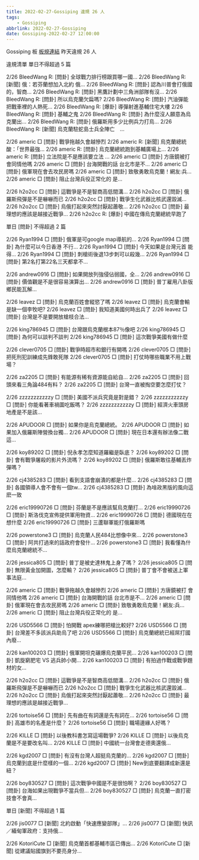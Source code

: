 ```yaml
---
title: 2022-02-27-Gossiping 違規 26 人
tags:
    - Gossiping
abbrlink: 2022-02-27-Gossiping
date: Gossiping-2022-02-27 12:00:00
---
```

Gossiping 板 [板規連結](https://www.ptt.cc/bbs/Gossiping/M.1637425085.A.07D.html)
昨天違規 26 人
<!-- more -->

違規清單
單日不得超過 5 篇

2/26 BleedWang R: [問卦] 全球戰力排行榜跟買哪一國…
2/26 BleedWang R: [新聞] 俄：若芬蘭想加入北約 俄…
2/26 BleedWang R: [問卦] 認為川普會打俄國的，智商…
2/26 BleedWang R: [問卦] 黑鷹計劃中三角洲部隊有沒…
2/26 BleedWang R: [問卦] 所以烏克蘭欠扁嗎?
2/26 BleedWang R: [問卦] 汽油彈能把戰車裡的人熱死…
2/26 BleedWang R: [爆卦] 導彈射進基輔住宅大樓
2/26 BleedWang R: [問卦]  基輔之鬼
2/26 BleedWang R: [問卦] 為什麼沒人願意為烏克蘭出…
2/26 BleedWang R: [問卦] 俄羅斯用多少比例兵力打烏…
2/26 BleedWang R: [新聞] 烏克蘭駐蛇島士兵全陣亡　…

2/26 americ □ [問卦] 戰爭拖越久會越慘烈
2/26 americ R: [新聞] 烏克蘭總統酸：「世界最強…
2/26 americ R: [問卦] 烏克蘭總統跑到基輔廣場上…
2/26 americ R: [問卦] 立法院是不是應該要立法 …
2/26 americ □ [問卦] 方唐鏡被打 會同情他嗎
2/26 americ □ [問卦] 台海開戰的話 台北市是不…
2/26 americ □ [問卦] 俄軍現在會去攻民房嗎
2/26 americ □ [問卦] 致敬勇敢烏克蘭！網友:兵…
2/26 americ □ [問卦] 阻止台灣兵役正常化的 是…

2/26 h2o2cc □ [問卦] 這戰爭是不是智商高低間溝…
2/26 h2o2cc □ [問卦] 俄羅斯飛彈是不是嚇嚇而已
2/26 h2o2cc □ [問卦] 戰爭生化武器比核武還毀滅…
2/26 h2o2cc □ [問卦] 烏俄打起來突然討厭起蕭敬…
2/26 h2o2cc □ [問卦] 最理想的應該是越接近戰爭…
2/26 h2o2cc R: [爆卦] 中國在傳烏克蘭總統早跑了

單日 [問卦] 不得超過 2 篇

2/26 Ryan1994 □ [問卦] 俄軍是可google map導航的…
2/26 Ryan1994 □ [問卦] 為什麼可以今日香港 不行…
2/26 Ryan1994 □ [問卦] 今天如果是台灣元首 能得…
2/26 Ryan1994 □ [問卦] 刺槍術後退13步刺可以殺幾…
2/26 Ryan1994 □ [問卦] 第2名打第22名三天都拿不…

2/26 andrew0916 □ [問卦] 如果開放列強侵佔弱國，全…
2/26 andrew0916 □ [問卦] 價值觀是不是很容易演算出…
2/26 andrew0916 □ [問卦] 普丁雇用八卦版鄉民能瓦解…

2/26 leavez □ [問卦] 烏克蘭百姓會縱慾了嗎
2/26 leavez □ [問卦] 烏克蘭會輸是缺一個李牧吧?
2/26 leavez □ [問卦] 我知道美國何時出兵了
2/26 leavez □ [問卦] 台灣是不是要開放槍枝合法…

2/26 king786945 □ [問卦] 台灣跟烏克蘭根本87％像吧
2/26 king786945 □ [問卦] 為何可以談判不談判
2/26 king786945 □ [問卦] 這次戰爭美國有做什麼

2/26 clever0705 □ [問卦] 戰爭時超市和銀行有開嗎
2/26 clever0705 □ [問卦] 把死刑犯訓練成先鋒敢死隊
2/26 clever0705 □ [問卦] 打仗時哪些職業不用上戰場？

2/26 za2205 □ [問卦] 有能源有稀有資源能自給自…
2/26 za2205 □ [問卦] 回頭來看三角論484有料？
2/26 za2205 □ [問卦] 台灣一直被掏空要怎麼打仗？

2/26 zzzzzzzzzzzy □ [問卦] 美國不派兵究竟是對是錯？
2/26 zzzzzzzzzzzy □ [問卦] 你能看著車禍圖吃飯嗎？
2/26 zzzzzzzzzzzy □ [問卦] 經濟火車頭房地產是不是該…

2/26 APUDOOR □ [問卦] 如果你是烏克蘭總統。
2/26 APUDOOR □ [問卦] 如果加入俄羅斯陣營換台獨…
2/26 APUDOOR □ [問卦] 現在日本還有辦法像二戰這…

2/26 koy89202 □ [問卦] 倪永孝怎麼知道羅繼是臥底？
2/26 koy89202 □ [問卦] 會有戰爭屠殺的影片外流嗎？
2/26 koy89202 □ [問卦] 俄羅斯敢往基輔丟炸彈嗎？

2/26 cj4385283 □ [問卦] 看到支語會崩潰的都是什麼…
2/26 cj4385283 □ [問卦] 各國領導人會不會有一個tw…
2/26 cj4385283 □ [問卦] 為啥政黑版的風向這麽一致

2/26 eric19990726 □ [問卦] 芬蘭是不是應該幫烏克蘭打…
2/26 eric19990726 □ [問卦] 斯洛伐克宣佈提供軍用物資…
2/26 eric19990726 □ [問卦] 德國現在在想什麼
2/26 eric19990726 □ [問卦] 三蘆聯軍能打俄羅斯嗎

2/26 powerstone3 □ [問卦] 烏克蘭人民484比想像中來…
2/26 powerstone3 □ [問卦] 阿共打過來的話政府會發什…
2/26 powerstone3 □ [問卦] 我看懂為什麼烏克蘭總統不…

2/26 jessica805 □ [問卦] 普丁是被史達林鬼上身了嗎？
2/26 jessica805 □ [問卦] 無限黃金加開圖，怎麼輸？
2/26 jessica805 □ [問卦] 普丁會不會被送上軍事法庭…

2/26 americ □ [問卦] 戰爭拖越久會越慘烈
2/26 americ □ [問卦] 方唐鏡被打 會同情他嗎
2/26 americ □ [問卦] 台海開戰的話 台北市是不…
2/26 americ □ [問卦] 俄軍現在會去攻民房嗎
2/26 americ □ [問卦] 致敬勇敢烏克蘭！網友:兵…
2/26 americ □ [問卦] 阻止台灣兵役正常化的 是…

2/26 USD5566 □ [問卦] 怕開戰 apex練哪把槍比較好?
2/26 USD5566 □ [問卦] 台灣差不多該派兵助烏了吧
2/26 USD5566 □ [問卦] 烏克蘭總統已經屌打國內廢…

2/26 kan100203 □ [問卦] 俄軍開坦克碾爆烏克蘭平民…
2/26 kan100203 □ [問卦] 凱旋窮肥宅 VS 逃兵帥小開…
2/26 kan100203 □ [問卦] 有拍過作戰或戰爭題材的女…

2/26 h2o2cc □ [問卦] 這戰爭是不是智商高低間溝…
2/26 h2o2cc □ [問卦] 俄羅斯飛彈是不是嚇嚇而已
2/26 h2o2cc □ [問卦] 戰爭生化武器比核武還毀滅…
2/26 h2o2cc □ [問卦] 烏俄打起來突然討厭起蕭敬…
2/26 h2o2cc □ [問卦] 最理想的應該是越接近戰爭…

2/26 tortoise56 □ [問卦] 先有曲在有詞還是先有詞在…
2/26 tortoise56 □ [問卦] 高雄市的名產是什麼？
2/26 tortoise56 □ [問卦] 職場邊緣人好嗎？

2/26 KILLE □ [問卦] 以後教科書怎寫這場戰爭?
2/26 KILLE □ [問卦] 以後烏克蘭是不是要改名叫…
2/26 KILLE □ [問卦] 中國統一台灣會走德奧還俄…

2/26 kgd2007 □ [問卦] 有沒有台灣人超挺烏克蘭的…
2/26 kgd2007 □ [問卦] 烏克蘭到底是什麼樣的一個…
2/26 kgd2007 □ [問卦] New到底要翻譯成新還是紐？

2/26 boy830527 □ [問卦] 這次戰爭中國是不是很怕啊？
2/26 boy830527 □ [問卦] 台海如果出現戰爭不當兵但…
2/26 boy830527 □ [問卦] 烏克蘭一直打密技會不會真…

單日 [新聞] 不得超過 1 篇

2/26 jis0077 □ [新聞] 北約啟動「快速應變部隊」…
2/26 jis0077 □ [新聞] 快訊／緬甸軍政府：支持俄…

2/26 KotoriCute □ [新聞] 烏克蘭首都基輔市區已傳出…
2/26 KotoriCute □ [新聞] 從建議貼國旗到不要亮身分…